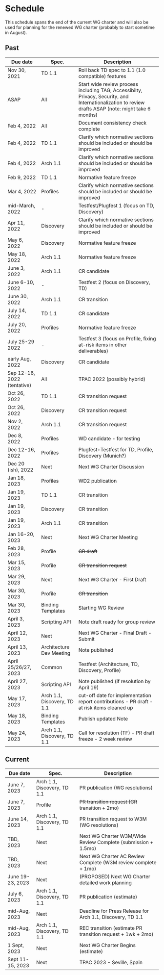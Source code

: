 # Schedule
This schedule spans the end of the current WG charter and will also be used for planning for
the renewed WG charter (probably to start sometime in August).

## Past
| Due date | Spec. | Description |
| --- | --- | --- |
| Nov 30, 2021 | TD 1.1 | Roll back TD spec to 1.1 (1.0 compatible) features |
| ASAP | All | Start wide review process including TAG, Accessibilty, Privacy, Security, and Internationalization to review drafts ASAP (note: might take 6 months) |
| Feb 4, 2022 | All | Document consistency check complete |
| Feb 4, 2022 | TD 1.1 | Clarify which normative sections should be included or should be improved |
| Feb 4, 2022 | Arch 1.1 | Clarify which normative sections should be included or should be improved |
| Feb 9, 2022 | TD 1.1 | Normative feature freeze |
| Mar 4, 2022 | Profiles | Clarify which normative sections should be included or should be improved |
| mid-March, 2022 | - | Testfest/Plugfest 1 (focus on TD, Discovery) |
| Apr 11, 2022 | Discovery | Clarify which normative sections should be included or should be improved |
| May 6, 2022 | Discovery | Normative feature freeze |
| May 18, 2022 | Arch 1.1 | Normative feature freeze |
| June 3, 2022 | Arch 1.1 | CR candidate |
| June 6-10, 2022 | - | Testfest 2 (focus on Discovery, TD) |
| June 30, 2022 | Arch 1.1 | CR transition |
| July 14, 2022 | TD 1.1 | CR candidate |
| July 20, 2022 | Profiles | Normative feature freeze |
| July 25-29 2022 | -   | Testfest 3 (focus on Profile, fixing at-risk items in other deliverables) |
| early Aug, 2022 | Discovery | CR candidate |
| Sep 12-16, 2022 (tentative)| All | TPAC 2022 (possibly hybrid) |
| Oct 26, 2022 | TD 1.1 | CR transition request |
| Oct 26, 2022 | Discovery | CR transition request |
| Nov 2, 2022 | Arch 1.1 | CR transition request |
| Dec 8, 2022 | Profiles | WD candidate - for testing  |
| Dec 12-16, 2022 | Profiles | Plugfest+Testfest for TD, Profile, Discovery (Munich?) |
| Dec 20 (ish), 2022 | Next | Next WG Charter Discussion |
| Jan 18, 2023 | Profiles | WD2 publication |
| Jan 19, 2023 | TD 1.1 | CR transition |
| Jan 19, 2023 | Discovery | CR transition |
| Jan 19, 2023 | Arch 1.1 | CR transition |
| Jan 16-20, 2023 | Next | Next WG Charter Meeting |
| Feb 28, 2023 | Profile | <strike>CR draft</strike> |
| Mar 15, 2023 | Profile | <strike>CR transition request</strike> |
| Mar 29, 2023 | Next | Next WG Charter - First Draft |
| Mar 30, 2023 | Profile | <strike>CR transition</strike> |
| Mar 30, 2023 | Binding Templates | Starting WG Review |
| April 3, 2023 | Scripting API | Note draft ready for group review |
| April 12, 2023 | Next | Next WG Charter - Final Draft - Submit |
| April 13, 2023 | Architecture Dev Meeting | Note published |
| April 25/26/27, 2023 | Common | Testfest (Architecture, TD, Discovery, Profile) |
| April 27, 2023 | Scripting API | Note published (if resolution by April 19) |
| May 17, 2023 | Arch 1.1, Discovery, TD 1.1 | cut-off date for implementation report contributions -  PR draft - at risk items cleaned up |
| May 18, 2023 | Binding Templates | Publish updated Note |
| May 24, 2023 | Arch 1.1, Discovery, TD 1.1 | Call for resolution (TF) - PR draft freeze - 2 week review  |

## Current
| Due date | Spec. | Description |
| --- | --- | --- |
| June 7, 2023 | Arch 1.1, Discovery, TD 1.1 | PR publication (WG resolutions) |
| June 7, 2023 | Profile | <strike>PR transition request (CR transition + 2mo)</strike> |
| June 14, 2023 | Arch 1.1, Discovery, TD 1.1 | PR transition request to W3M (WG resolutions) |
| TBD, 2023 | Next | Next WG Charter W3M/Wide Review Complete (submission + 1.5mo) |
| TBD, 2023 | Next | Next WG Charter AC Review Complete (W3M review complete + 1mo) |
| June 19-23, 2023 | Next | (PROPOSED) Next WG Charter detailed work planning |
| July 6, 2023 | Arch 1.1, Discovery, TD 1.1 | PR publication (estimate) |
| mid-Aug, 2023 | Next | Deadline for Press Release for  Arch 1.1, Discovery, TD 1.1 |
| mid-Aug, 2023 | Arch 1.1, Discovery, TD 1.1 | REC transition (estimate PR transition request + 1wk + 2mo) |
| 1 Sept, 2023 | Next | Next WG Charter Begins (estimate) |
| Sept 11-15, 2023 | Next | TPAC 2023 - Seville, Spain |
